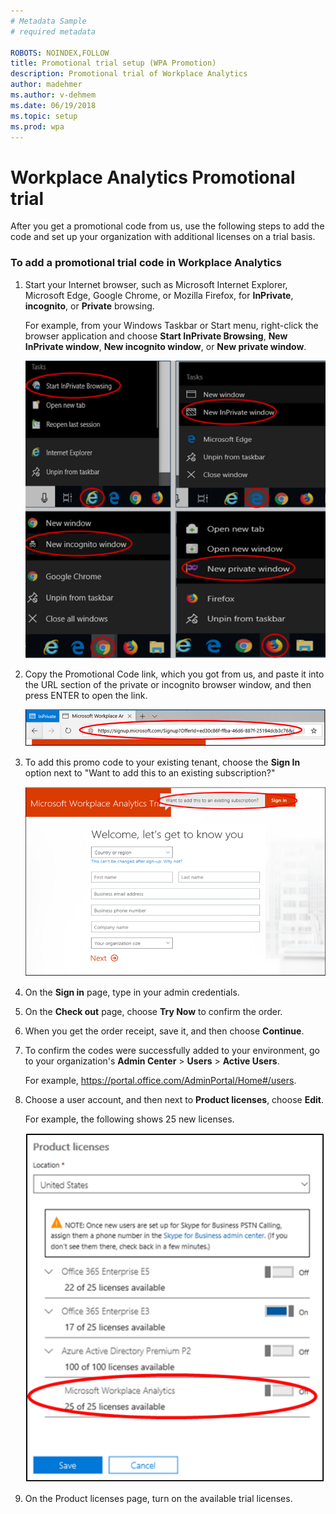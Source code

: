 ```yaml
---
# Metadata Sample
# required metadata

ROBOTS: NOINDEX,FOLLOW
title: Promotional trial setup (WPA Promotion)
description: Promotional trial of Workplace Analytics 
author: madehmer
ms.author: v-dehmem
ms.date: 06/19/2018
ms.topic: setup
ms.prod: wpa
---
```


# Workplace Analytics Promotional trial

After you get a promotional code from us, use the following steps to add the code and set up your organization with additional licenses on a trial basis.

### To add a promotional trial code in Workplace Analytics

1. Start your Internet browser, such as Microsoft Internet Explorer, Microsoft Edge, Google Chrome, or Mozilla Firefox, for **InPrivate**, **incognito**, or **Private** browsing.

   For example, from your Windows Taskbar or Start menu, right-click the browser application and choose **Start InPrivate Browsing**, **New InPrivate window**, **New incognito window**, or **New private window**.
  
   ![InPrivate Browsing](../Images/new-inprivate-window.png)  
  
2. Copy the Promotional Code link, which you got from us, and paste it into the URL section of the private or incognito browser window, and then press ENTER to open the link.

   ![Promotional code link](../Images/promo-code.png)  

3. To add this promo code to your existing tenant, choose the **Sign In** option next to "Want to add this to an existing subscription?"

   ![Promotional code sign-in](../Images/sign-in.png)

4. On the **Sign in** page, type in your admin credentials.
5. On the **Check out** page, choose **Try Now** to confirm the order.
6. When you get the order receipt, save it, and then choose **Continue**.
7. To confirm the codes were successfully added to your environment, go to your organization's **Admin Center** > **Users** > **Active Users**.

   For example,  https://portal.office.com/AdminPortal/Home#/users.

8. Choose a user account, and then next to **Product licenses**, choose **Edit**.

   For example, the following shows 25 new licenses.

   ![Promotional licenses](../Images/promo-licenses.png)  

9. On the Product licenses page, turn on the available trial licenses.
